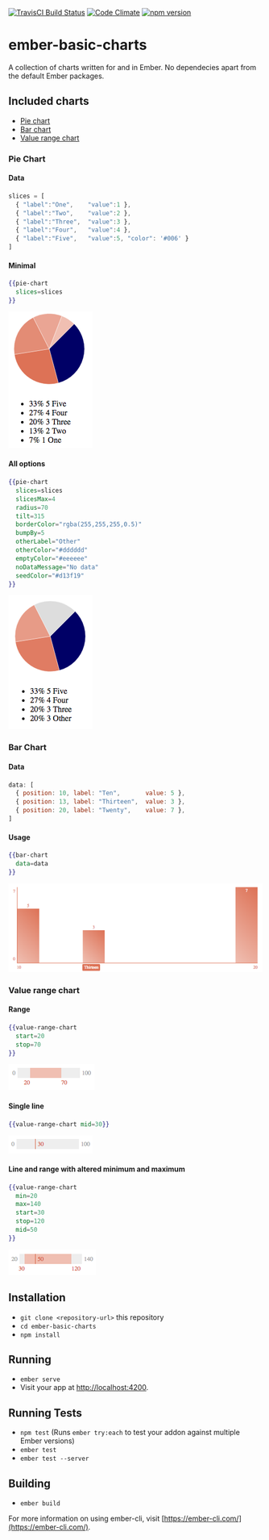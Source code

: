 [![TravisCI Build Status](https://travis-ci.org/saztul/ember-basic-charts.svg?branch=master)](https://travis-ci.org/saztul/ember-basic-charts)
[![Code Climate](https://codeclimate.com/github/saztul/ember-basic-charts/badges/gpa.svg)](https://codeclimate.com/github/saztul/ember-basic-charts)
[![npm version](https://badge.fury.io/js/ember-basic-charts.svg)](https://badge.fury.io/js/ember-basic-charts)

# ember-basic-charts

A collection of charts written for and in Ember.
No dependecies apart from the default Ember packages.

## Included charts

* [Pie chart](#pie-chart)
* [Bar chart](#bar-chart)
* [Value range chart](#value-range-chart)

### <a name=pie-chart></a>Pie Chart

#### Data

```javascript
slices = [
  { "label":"One",    "value":1 },
  { "label":"Two",    "value":2 },
  { "label":"Three",  "value":3 },
  { "label":"Four",   "value":4 },
  { "label":"Five",   "value":5, "color": '#006' }
]
```

#### Minimal

```hbs
{{pie-chart
  slices=slices
}}
```

![pie chart minimal](https://github.com/saztul/ember-basic-charts/raw/master/readme-assets/pie-simple.png "Minimal")

#### All options

```hbs
{{pie-chart
  slices=slices
  slicesMax=4
  radius=70
  tilt=315
  borderColor="rgba(255,255,255,0.5)"
  bumpBy=5
  otherLabel="Other"
  otherColor="#dddddd"
  emptyColor="#eeeeee"
  noDataMessage="No data"
  seedColor="#d13f19"
}}
```

![pie chart all options](https://github.com/saztul/ember-basic-charts/raw/master/readme-assets/pie-all-opts.png "All options")

### <a name=bar-chart></a>Bar Chart

#### Data

```javascript
data: [
  { position: 10, label: "Ten",       value: 5 },
  { position: 13, label: "Thirteen",  value: 3 },
  { position: 20, label: "Twenty",    value: 7 },
]
```

#### Usage

```hbs
{{bar-chart
  data=data
}}
```

![bar chart](https://github.com/saztul/ember-basic-charts/raw/master/readme-assets/bar-chart.png "Bar chart")

### <a name=value-range-chart></a>Value range chart

#### Range

```hbs
{{value-range-chart
  start=20
  stop=70
}}
```

![range](https://github.com/saztul/ember-basic-charts/raw/master/readme-assets/range.png "Range")

#### Single line

```hbs
{{value-range-chart mid=30}}
```

![line](https://github.com/saztul/ember-basic-charts/raw/master/readme-assets/line.png "Line")

#### Line and range with altered minimum and maximum

```hbs
{{value-range-chart
  min=20
  max=140
  start=30
  stop=120
  mid=50
}}
```

![range and line](https://github.com/saztul/ember-basic-charts/raw/master/readme-assets/range-and-line.png "Range and Line")


## Installation

* `git clone <repository-url>` this repository
* `cd ember-basic-charts`
* `npm install`

## Running

* `ember serve`
* Visit your app at [http://localhost:4200](http://localhost:4200).

## Running Tests

* `npm test` (Runs `ember try:each` to test your addon against multiple Ember versions)
* `ember test`
* `ember test --server`

## Building

* `ember build`

For more information on using ember-cli, visit [https://ember-cli.com/](https://ember-cli.com/).
